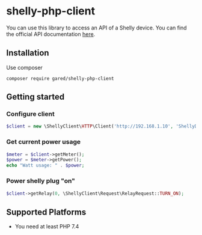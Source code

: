 # shelly-php-client 

You can use this library to access an API of a Shelly device.
You can find the official API documentation [here](https://shelly-api-docs.shelly.cloud). 

## Installation

Use composer
```gitattributes
composer require gared/shelly-php-client
```

## Getting started

### Configure client

```php
$client = new \ShellyClient\HTTP\Client('http://192.168.1.10', 'ShellyDeviceLightA');
```

### Get current power usage

```php
$meter = $client->getMeter();
$power = $meter->getPower();
echo "Watt usage: " . $power;
```

### Power shelly plug "on"

```php
$client->getRelay(0, \ShellyClient\Request\RelayRequest::TURN_ON);
```

## Supported Platforms

* You need at least PHP 7.4

